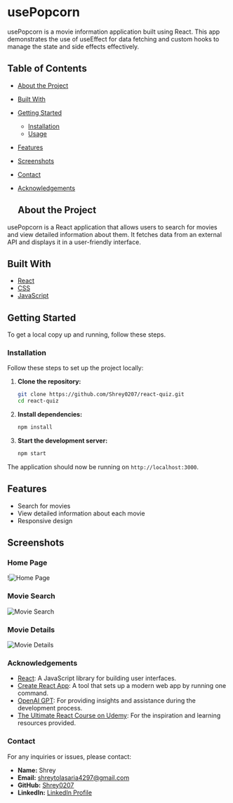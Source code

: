 # usePopcorn
usePopcorn is a movie information application built using React. This app demonstrates the use of useEffect for data fetching and custom hooks to manage the state and side effects effectively.
## Table of Contents

- [About the Project](#about-the-project)
- [Built With](#built-with)
- [Getting Started](#getting-started)
  - [Installation](#installation)
  - [Usage](#usage)
- [Features](#features)
- [Screenshots](#screenshots)
- [Contact](#contact)
- [Acknowledgements](#acknowledgements)

  ## About the Project

usePopcorn is a React application that allows users to search for movies and view detailed information about them. It fetches data from an external API and displays it in a user-friendly interface.

## Built With

- [React](https://reactjs.org/)
- [CSS](https://developer.mozilla.org/en-US/docs/Web/CSS)
- [JavaScript](https://developer.mozilla.org/en-US/docs/Web/JavaScript)

## Getting Started

To get a local copy up and running, follow these steps.

### Installation

Follow these steps to set up the project locally:

1. **Clone the repository:**
    ```bash
    git clone https://github.com/Shrey0207/react-quiz.git
    cd react-quiz
    ```

2. **Install dependencies:**
    ```bash
    npm install
    ```

3. **Start the development server:**
    ```bash
    npm start
    ```

The application should now be running on `http://localhost:3000`.

## Features

- Search for movies
- View detailed information about each movie
- Responsive design

## Screenshots

### Home Page
!![Home Page](https://github.com/Shrey0207/usepopcorn/assets/100024162/f7cd65da-3524-4270-a96c-e432d92b95cb)

### Movie Search
![Movie Search](https://github.com/Shrey0207/usepopcorn/assets/100024162/9edcf279-ded8-48f6-8be6-b6f758530537)

### Movie Details
![Movie Details](https://github.com/Shrey0207/usepopcorn/assets/100024162/d229567e-61ac-420d-9ba2-248543f82577)

### Acknowledgements

- [React](https://reactjs.org/): A JavaScript library for building user interfaces.
- [Create React App](https://create-react-app.dev/): A tool that sets up a modern web app by running one command.
- [OpenAI GPT](https://openai.com/): For providing insights and assistance during the development process.
- [The Ultimate React Course on Udemy](https://example.com/): For the inspiration and learning resources provided.

### Contact

For any inquiries or issues, please contact:

- **Name:** Shrey
- **Email:** [shreytolasaria4297@gmail.com](mailto:shreytolasaria4297@gmail.com)
- **GitHub:** [Shrey0207](https://github.com/Shrey0207)
- **LinkedIn:** [LinkedIn Profile](https://www.linkedin.com/in/shrey-tolasaria-176381231/)

